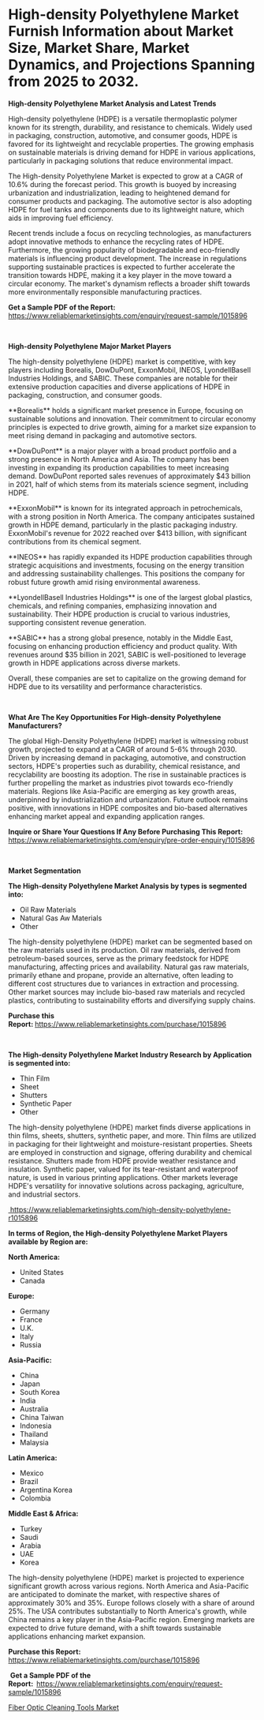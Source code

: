 <p><h1>High-density Polyethylene Market Furnish Information about Market Size, Market Share, Market Dynamics, and Projections Spanning from 2025 to 2032.</h1></p><p><strong>High-density Polyethylene Market Analysis and Latest Trends</strong></p>
<p><p>High-density polyethylene (HDPE) is a versatile thermoplastic polymer known for its strength, durability, and resistance to chemicals. Widely used in packaging, construction, automotive, and consumer goods, HDPE is favored for its lightweight and recyclable properties. The growing emphasis on sustainable materials is driving demand for HDPE in various applications, particularly in packaging solutions that reduce environmental impact.</p><p>The High-density Polyethylene Market is expected to grow at a CAGR of 10.6% during the forecast period. This growth is buoyed by increasing urbanization and industrialization, leading to heightened demand for consumer products and packaging. The automotive sector is also adopting HDPE for fuel tanks and components due to its lightweight nature, which aids in improving fuel efficiency.</p><p>Recent trends include a focus on recycling technologies, as manufacturers adopt innovative methods to enhance the recycling rates of HDPE. Furthermore, the growing popularity of biodegradable and eco-friendly materials is influencing product development. The increase in regulations supporting sustainable practices is expected to further accelerate the transition towards HDPE, making it a key player in the move toward a circular economy. The market's dynamism reflects a broader shift towards more environmentally responsible manufacturing practices.</p></p>
<p><strong>Get a Sample PDF of the Report:&nbsp;</strong> <a href="https://www.reliablemarketinsights.com/enquiry/request-sample/1015896?utm_campaign=2204&utm_medium=2&utm_source=Github&utm_content=ia&utm_term=31032025&utm_id=high-density-polyethylene">https://www.reliablemarketinsights.com/enquiry/request-sample/1015896</a></p>
<p>&nbsp;</p>
<p><strong>High-density Polyethylene Major Market Players</strong></p>
<p><p>The high-density polyethylene (HDPE) market is competitive, with key players including Borealis, DowDuPont, ExxonMobil, INEOS, LyondellBasell Industries Holdings, and SABIC. These companies are notable for their extensive production capacities and diverse applications of HDPE in packaging, construction, and consumer goods.</p><p>**Borealis** holds a significant market presence in Europe, focusing on sustainable solutions and innovation. Their commitment to circular economy principles is expected to drive growth, aiming for a market size expansion to meet rising demand in packaging and automotive sectors.</p><p>**DowDuPont** is a major player with a broad product portfolio and a strong presence in North America and Asia. The company has been investing in expanding its production capabilities to meet increasing demand. DowDuPont reported sales revenues of approximately $43 billion in 2021, half of which stems from its materials science segment, including HDPE.</p><p>**ExxonMobil** is known for its integrated approach in petrochemicals, with a strong position in North America. The company anticipates sustained growth in HDPE demand, particularly in the plastic packaging industry. ExxonMobil's revenue for 2022 reached over $413 billion, with significant contributions from its chemical segment.</p><p>**INEOS** has rapidly expanded its HDPE production capabilities through strategic acquisitions and investments, focusing on the energy transition and addressing sustainability challenges. This positions the company for robust future growth amid rising environmental awareness.</p><p>**LyondellBasell Industries Holdings** is one of the largest global plastics, chemicals, and refining companies, emphasizing innovation and sustainability. Their HDPE production is crucial to various industries, supporting consistent revenue generation.</p><p>**SABIC** has a strong global presence, notably in the Middle East, focusing on enhancing production efficiency and product quality. With revenues around $35 billion in 2021, SABIC is well-positioned to leverage growth in HDPE applications across diverse markets.</p><p>Overall, these companies are set to capitalize on the growing demand for HDPE due to its versatility and performance characteristics.</p></p>
<p>&nbsp;</p>
<p><strong>What Are The Key Opportunities For High-density Polyethylene Manufacturers?</strong></p>
<p><p>The global High-Density Polyethylene (HDPE) market is witnessing robust growth, projected to expand at a CAGR of around 5-6% through 2030. Driven by increasing demand in packaging, automotive, and construction sectors, HDPE's properties such as durability, chemical resistance, and recyclability are boosting its adoption. The rise in sustainable practices is further propelling the market as industries pivot towards eco-friendly materials. Regions like Asia-Pacific are emerging as key growth areas, underpinned by industrialization and urbanization. Future outlook remains positive, with innovations in HDPE composites and bio-based alternatives enhancing market appeal and expanding application ranges.</p></p>
<p><strong>Inquire or Share Your Questions If Any Before Purchasing This Report:</strong> <a href="https://www.reliablemarketinsights.com/enquiry/pre-order-enquiry/1015896?utm_campaign=2204&utm_medium=2&utm_source=Github&utm_content=ia&utm_term=31032025&utm_id=high-density-polyethylene">https://www.reliablemarketinsights.com/enquiry/pre-order-enquiry/1015896</a></p>
<p>&nbsp;</p>
<p><strong>Market Segmentation</strong></p>
<p><strong>The High-density Polyethylene Market Analysis by types is segmented into:</strong></p>
<p><ul><li>Oil Raw Materials</li><li>Natural Gas Aw Materials</li><li>Other</li></ul></p>
<p><p>The high-density polyethylene (HDPE) market can be segmented based on the raw materials used in its production. Oil raw materials, derived from petroleum-based sources, serve as the primary feedstock for HDPE manufacturing, affecting prices and availability. Natural gas raw materials, primarily ethane and propane, provide an alternative, often leading to different cost structures due to variances in extraction and processing. Other market sources may include bio-based raw materials and recycled plastics, contributing to sustainability efforts and diversifying supply chains.</p></p>
<p><strong>Purchase this Report:&nbsp;</strong><a href="https://www.reliablemarketinsights.com/purchase/1015896?utm_campaign=2204&utm_medium=2&utm_source=Github&utm_content=ia&utm_term=31032025&utm_id=high-density-polyethylene">https://www.reliablemarketinsights.com/purchase/1015896</a></p>
<p>&nbsp;</p>
<p><strong>The High-density Polyethylene Market Industry Research by Application is segmented into:</strong></p>
<p><ul><li>Thin Film</li><li>Sheet</li><li>Shutters</li><li>Synthetic Paper</li><li>Other</li></ul></p>
<p><p>The high-density polyethylene (HDPE) market finds diverse applications in thin films, sheets, shutters, synthetic paper, and more. Thin films are utilized in packaging for their lightweight and moisture-resistant properties. Sheets are employed in construction and signage, offering durability and chemical resistance. Shutters made from HDPE provide weather resistance and insulation. Synthetic paper, valued for its tear-resistant and waterproof nature, is used in various printing applications. Other markets leverage HDPE's versatility for innovative solutions across packaging, agriculture, and industrial sectors.</p></p>
<p><a href="https://www.reliablemarketinsights.com/high-density-polyethylene-r1015896?utm_campaign=2204&utm_medium=2&utm_source=Github&utm_content=ia&utm_term=31032025&utm_id=high-density-polyethylene">&nbsp;https://www.reliablemarketinsights.com/high-density-polyethylene-r1015896</a></p>
<p><strong>In terms of Region, the High-density Polyethylene Market Players available by Region are:</strong></p>
<p>
    <p> <strong> North America: </strong>
        <ul>
            <li>United States</li>
            <li>Canada</li>
        </ul>
        </p> 
    <p> <strong> Europe: </strong>
        <ul>
            <li>Germany</li>
            <li>France</li>
            <li>U.K.</li>
            <li>Italy</li>
            <li>Russia</li>
        </ul>
        </p> 
    <p> <strong> Asia-Pacific: </strong>
        <ul>
            <li>China</li>
            <li>Japan</li>
            <li>South Korea</li>
            <li>India</li>
            <li>Australia</li>
            <li>China Taiwan</li>
            <li>Indonesia</li>
            <li>Thailand</li>
            <li>Malaysia</li>
        </ul>
        </p> 
    <p> <strong> Latin America: </strong>
        <ul>
            <li>Mexico</li>
            <li>Brazil</li>
            <li>Argentina Korea</li>
            <li>Colombia</li>
        </ul>
        </p> 
    <p> <strong> Middle East & Africa: </strong>
        <ul>
            <li>Turkey</li>
            <li>Saudi</li>
            <li>Arabia</li>
            <li>UAE</li>
            <li>Korea</li>
        </ul>
    </p>
    </p>
<p><p>The high-density polyethylene (HDPE) market is projected to experience significant growth across various regions. North America and Asia-Pacific are anticipated to dominate the market, with respective shares of approximately 30% and 35%. Europe follows closely with a share of around 25%. The USA contributes substantially to North America's growth, while China remains a key player in the Asia-Pacific region. Emerging markets are expected to drive future demand, with a shift towards sustainable applications enhancing market expansion.</p></p>
<p><strong>Purchase this Report: </strong><a href="https://www.reliablemarketinsights.com/purchase/1015896?utm_campaign=2204&utm_medium=2&utm_source=Github&utm_content=ia&utm_term=31032025&utm_id=high-density-polyethylene">https://www.reliablemarketinsights.com/purchase/1015896</a></p>
<p>&nbsp;<strong>Get a Sample PDF of the Report:&nbsp;&nbsp;</strong><a href="https://www.reliablemarketinsights.com/enquiry/request-sample/1015896?utm_campaign=2204&utm_medium=2&utm_source=Github&utm_content=ia&utm_term=31032025&utm_id=high-density-polyethylene">https://www.reliablemarketinsights.com/enquiry/request-sample/1015896</a></p>
<p><strong></strong></p>
<p><p><a href="https://github.com/tambraunrue691969/Market-Research-Report-List-1/blob/main/fiber-optic-cleaning-tools-market.md?utm_campaign=2204&utm_medium=2&utm_source=Github&utm_content=ia&utm_term=31032025&utm_id=high-density-polyethylene">Fiber Optic Cleaning Tools Market</a></p></p>